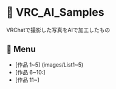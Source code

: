 # 🎨 VRC_AI_Samples

VRChatで撮影した写真をAIで加工したもの

## 📑 Menu
- [作品 1~5] (images/List1~5)
- [作品 6~10:]
- [作品 11~]


